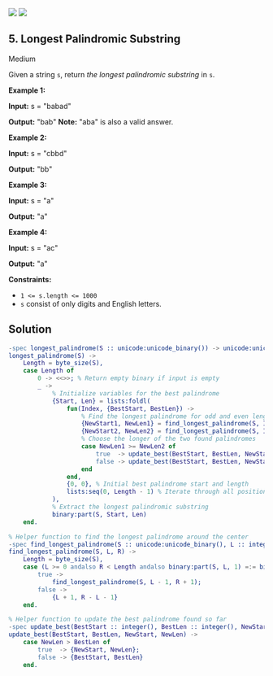 [![](https://img.shields.io/github/stars/LeetCode-in-Erlang/LeetCode-in-Erlang?label=Stars&style=flat-square)](https://github.com/LeetCode-in-Erlang/LeetCode-in-Erlang)
[![](https://img.shields.io/github/forks/LeetCode-in-Erlang/LeetCode-in-Erlang?label=Fork%20me%20on%20GitHub%20&style=flat-square)](https://github.com/LeetCode-in-Erlang/LeetCode-in-Erlang/fork)

## 5\. Longest Palindromic Substring

Medium

Given a string `s`, return _the longest palindromic substring_ in `s`.

**Example 1:**

**Input:** s = "babad"

**Output:** "bab" **Note:** "aba" is also a valid answer. 

**Example 2:**

**Input:** s = "cbbd"

**Output:** "bb" 

**Example 3:**

**Input:** s = "a"

**Output:** "a" 

**Example 4:**

**Input:** s = "ac"

**Output:** "a" 

**Constraints:**

*   `1 <= s.length <= 1000`
*   `s` consist of only digits and English letters.

## Solution

```erlang
-spec longest_palindrome(S :: unicode:unicode_binary()) -> unicode:unicode_binary().
longest_palindrome(S) ->
    Length = byte_size(S),
    case Length of
        0 -> <<>>; % Return empty binary if input is empty
        _ ->
            % Initialize variables for the best palindrome
            {Start, Len} = lists:foldl(
                fun(Index, {BestStart, BestLen}) ->
                    % Find the longest palindrome for odd and even length centers
                    {NewStart1, NewLen1} = find_longest_palindrome(S, Index, Index),
                    {NewStart2, NewLen2} = find_longest_palindrome(S, Index, Index + 1),
                    % Choose the longer of the two found palindromes
                    case NewLen1 >= NewLen2 of
                        true  -> update_best(BestStart, BestLen, NewStart1, NewLen1);
                        false -> update_best(BestStart, BestLen, NewStart2, NewLen2)
                    end
                end,
                {0, 0}, % Initial best palindrome start and length
                lists:seq(0, Length - 1) % Iterate through all positions
            ),
            % Extract the longest palindromic substring
            binary:part(S, Start, Len)
    end.

% Helper function to find the longest palindrome around the center
-spec find_longest_palindrome(S :: unicode:unicode_binary(), L :: integer(), R :: integer()) -> {integer(), integer()}.
find_longest_palindrome(S, L, R) ->
    Length = byte_size(S),
    case (L >= 0 andalso R < Length andalso binary:part(S, L, 1) =:= binary:part(S, R, 1)) of
        true ->
            find_longest_palindrome(S, L - 1, R + 1);
        false ->
            {L + 1, R - L - 1}
    end.

% Helper function to update the best palindrome found so far
-spec update_best(BestStart :: integer(), BestLen :: integer(), NewStart :: integer(), NewLen :: integer()) -> {integer(), integer()}.
update_best(BestStart, BestLen, NewStart, NewLen) ->
    case NewLen > BestLen of
        true  -> {NewStart, NewLen};
        false -> {BestStart, BestLen}
    end.
```